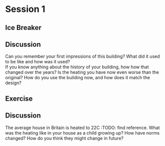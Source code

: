 # Session 1

## Ice Breaker

## Discussion

Can you remember your first impressions of this building? What did it used to be like and how was it used?  
If you know anything about the history of your building, how how that changed over the years?  Is the heating you have now even worse than the original? How do you use the building now, and how does it match the design?

## Exercise

## Discussion 

The average house in Britain is heated to 22C :TODO: find reference.  What was the heating like in your house as a child growing up?  How have norms changed?  How do you think they might change in future?


